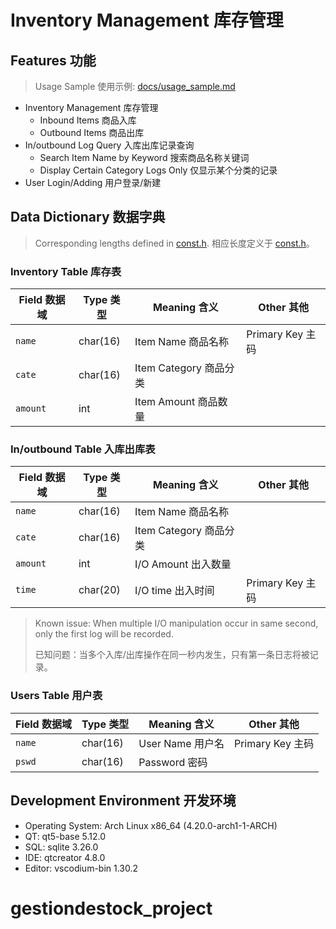 # Inventory Management 库存管理

## Features 功能

> Usage Sample 使用示例: [docs/usage_sample.md](docs/usage_sample.md)

- Inventory Management 库存管理
    - Inbound Items 商品入库
    - Outbound Items 商品出库
- In/outbound Log Query 入库出库记录查询
    - Search Item Name by Keyword 搜索商品名称关键词
    - Display Certain Category Logs Only 仅显示某个分类的记录
- User Login/Adding 用户登录/新建

## Data Dictionary 数据字典

> Corresponding lengths defined in [const.h](const.h). 相应长度定义于 [const.h](const.h)。

### Inventory Table 库存表


| Field 数据域 | Type 类型 | Meaning 含义           | Other 其他       |
| ------------ | --------- | ---------------------- | ---------------- |
| `name`       | char(16)  | Item Name 商品名称     | Primary Key 主码 |
| `cate`       | char(16)  | Item Category 商品分类 |
| `amount`     | int       | Item Amount 商品数量   |

### In/outbound Table 入库出库表

| Field 数据域 | Type 类型 | Meaning 含义           | Other 其他       |
| ------------ | --------- | ---------------------- | ---------------- |
| `name`       | char(16)  | Item Name 商品名称     |
| `cate`       | char(16)  | Item Category 商品分类 |
| `amount`     | int       | I/O Amount 出入数量    |
| `time`       | char(20)  | I/O time 出入时间      | Primary Key 主码 |

> Known issue: When multiple I/O manipulation occur in same second, only the first log will be recorded.
>
> 已知问题：当多个入库/出库操作在同一秒内发生，只有第一条日志将被记录。

### Users Table 用户表

| Field 数据域 | Type 类型 | Meaning 含义     | Other 其他       |
| ------------ | --------- | ---------------- | ---------------- |
| `name`       | char(16)  | User Name 用户名 | Primary Key 主码 |
| `pswd`       | char(16)  | Password 密码    |

## Development Environment 开发环境

- Operating System: Arch Linux x86_64 (4.20.0-arch1-1-ARCH)
- QT: qt5-base 5.12.0
- SQL: sqlite 3.26.0
- IDE: qtcreator 4.8.0
- Editor: vscodium-bin 1.30.2
# gestiondestock_project
